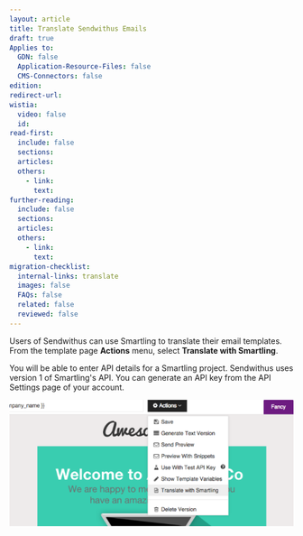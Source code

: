 ```yaml
---
layout: article
title: Translate Sendwithus Emails
draft: true
Applies to:
  GDN: false
  Application-Resource-Files: false
  CMS-Connectors: false
edition:
redirect-url:
wistia:
  video: false
  id:
read-first:
  include: false
  sections:
  articles:
  others:
    - link:
      text:
further-reading:
  include: false
  sections:
  articles:
  others:
    - link:
      text:
migration-checklist:
  internal-links: translate
  images: false
  FAQs: false
  related: false
  reviewed: false
---
```



Users of Sendwithus can use Smartling to translate their email templates. From the template page&nbsp;**Actions**&nbsp;menu, select&nbsp;**Translate with Smartling**.

You will be able to enter API details for a Smartling project. Sendwithus uses version 1 of Smartling's API. You can generate an API key from the API Settings page of your account.

![](/uploads/versions/how-to-implement-email-language-translations--sendwithus--sendwithus---x----550-245x---.png)